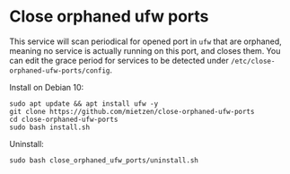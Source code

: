 # Close orphaned ufw ports

This service will scan periodical for opened port in `ufw` that are orphaned, meaning no service is actually running on this port, and closes them.
You can edit the grace period for services to be detected under `/etc/close-orphaned-ufw-ports/config`.

Install on Debian 10:
```
sudo apt update && apt install ufw -y
git clone https://github.com/mietzen/close-orphaned-ufw-ports
cd close-orphaned-ufw-ports
sudo bash install.sh
```

Uninstall:
```
sudo bash close_orphaned_ufw_ports/uninstall.sh
```